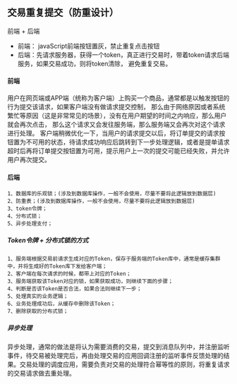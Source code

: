
## 交易重复提交（防重设计）
前端 + 后端
* 前端： javaScript前端按钮置灰，禁止重复点击按钮
* 后端：先请求服务器，获得一个token，真正进行交易时，带着token请求后端服务，如果交易成功，则将token清除，
  避免重复交易。

#### 前端
用户在网页端或APP端（统称为客户端）上购买一个商品，通常都是以触发按钮的行为提交该请求，如果客户端没有做请求提交控制，
那么由于网络原因或者系统繁忙等原因（这是非常常见的场景），没有在用户期望的时间之内响应，那么用户就会再次点击，
那么这个请求又会发往服务端，那么服务端又会再次对这个请求进行处理。
客户端稍微优化一下，当用户的请求提交以后，将订单提交的请求按钮置为不可用的状态，待请求成功响应后跳转到下一步处理逻辑，或者是提单请求超时后再将订单提交按钮置为可用，提示用户上一次的提交可能已经失败，并允许用户再次提交。

#### 后端

    1、数据库的乐观锁；(涉及到数据库操作，一般不会使用，尽量不要将此逻辑放到数据层)
    2、防重表；(涉及到数据库操作，一般不会使用，尽量不要将此逻辑放到数据层)
    3、token令牌；
    4、分布式锁；
    5、异步处理支付；

##### Token令牌 + 分布式锁的方式
    1、服务端根据交易前请求生成对应的Token，保存于服务端的Token库中，通常是缓存集群中，并将生成好的Token库下发给客户端；
    2、客户端在每次请求的时候，都带上对应的Token；
    3、服务端获取该Token对应的锁，如果获取成功，则继续下面的步骤；
    4、判断是否该Token是否合法，如果合法则继续下一步；
    5、处理真实的业务逻辑；
    6、业务处理成功后，从缓存中删除该Token；
    7、删除获取的分布式锁；

##### 异步处理
异步处理，通常的做法是将认为需要消费的交易，提交到消息队列中，并注册监听事件，待交易被处理完后，再由处理交易的应用回调注册的监听事件反馈处理的结果。交易处理的调度应用，需要负责对交易的处理符合幂等性的原则，将重复请求的交易请求做去重处理。





